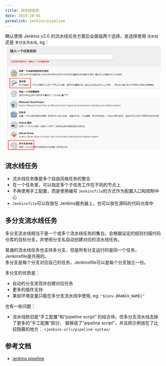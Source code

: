 ```yaml
---
title: 流水线任务
date: 2019-10-01
permalink: jenkins/pipeline
---
```


确认使用 Jenkins v2.0 的流水线任务方案后会面临两个选择，是选择使用 `流水线`还是 `多分支流水线`, eg：
![流水线任务](./images/pipeline_job.png)

## 流水线任务
- 流水线任务像是多个自由风格任务的整合
- 在一个任务里，可以指定多个子任务工作在不同的节点上
- 不再使用手工配置，而是使用编写 `Jenkinsfile`的方式作为配置入口和控制中心
- `Jenkinsfile`可以存放在 Jenkins服务器上，也可以放在源码的代码仓库中

## 多分支流水线任务
多分支流水线相当于是一个或多个流水线任务的集合。会根据设定的规则扫描代码仓库的目标分支，并使用分支名自动创建对应的流水线任务。  

普通的流水线任务也支持多分支，但是所有分支运行的是同一个任务，Jenkinsfile是共用的。  
多分支是每个分支对应自己的任务，Jenkinsfile可以是每个分支独立一份。  

多分支的优势是：
- 自动的分支发现并创建对应任务
- 更多的插件支持
- 某些环境变量只能在多分支流水线中使用, eg: `"${env.BRANCH_NAME}"`

也有一些问题：
- 流水线依旧是“手工配置”和“pipeline script” 的结合体，但多分支流水线去掉了更多的“手工配置”部分，
    替换成了“pipeline script”，并且把示例放在了比较隐蔽的地方： `<jenkins-url>/pipeline-syntax/`
        


## 参考文档
- [jenkins pipeline](https://jenkins.io/zh/doc/book/pipeline/)